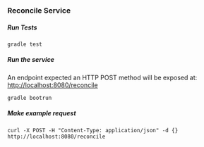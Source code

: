 ### Reconcile Service

##### Run Tests

`gradle test`

##### Run the service

An endpoint expected an HTTP POST method will be exposed at: [http://localhost:8080/reconcile](http://localhost:8080/reconcile)

`gradle bootrun`

##### Make example request

`curl -X POST -H "Content-Type: application/json" -d {}  http://localhost:8080/reconcile`
